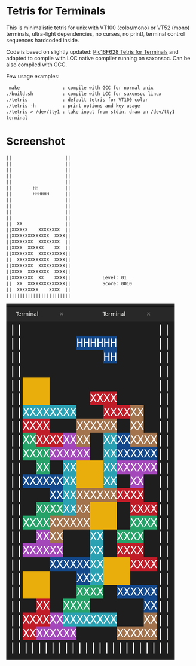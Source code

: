 # Tetris for Terminals

This is minimalistic tetris for unix with VT100 (color/mono) or VT52 (mono) terminals,
ultra-light dependencies, no curses, no printf, terminal control sequences hardcoded inside.

Code is based on slightly updated:
[Pic16F628 Tetris for Terminals](https://tams.informatik.uni-hamburg.de/applets/hades/webdemos/95-dpi/pic16f628-tetris/tetris.html)
and adapted to compile with LCC native compiler running on saxonsoc.
Can be also compiled with GCC.

Few usage examples:
    
     make                : compile with GCC for normal unix
    ./build.sh           : compile with LCC for saxonsoc linux
    ./tetris             : default tetris for VT100 color
    ./tetris -h          : print options and key usage
    ./tetris > /dev/tty1 : take input from stdin, draw on /dev/tty1 terminal

# Screenshot

    ||                    ||
    ||                    ||
    ||                    ||
    ||                    ||
    ||                    ||
    ||        HH          ||
    ||        HHHHHH      ||
    ||                    ||
    ||                    ||
    ||                    ||
    ||                    ||
    ||  XX                ||
    ||XXXXXX    XXXXXXXX  ||
    ||XXXXXXXXXXXXXX  XXXX||
    ||XXXXXXXX  XXXXXXXX  ||
    ||XXXX  XXXXXX    XX  ||
    ||XXXXXXXX  XXXXXXXXXX||
    ||  XXXXXXXXXXXX  XXXX||
    ||XXXXXXXX  XXXXXXXXXX||
    ||XXXX  XXXXXXXX  XXXX||
    ||XXXXXXXX  XX    XXXX||            Level: 01 
    ||  XX  XXXXXXXXXXXXXX||            Score: 0010
    ||  XXXXXXXX    XXXX  ||
    ||||||||||||||||||||||||

![Sceenshot](/pic/tetris.png)

